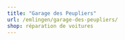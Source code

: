 ```yaml
---
title: "Garage des Peupliers"
url: /emlingen/garage-des-peupliers/
shop: réparation de voitures
---
```

